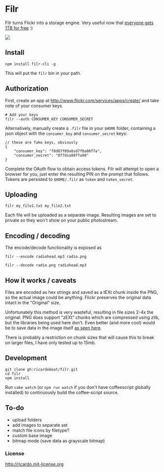 Filr
==========

Filr turns Flickr into a storage engine. Very useful now that [everyone gets 1TB for free](http://yahoo.tumblr.com/post/50934634700/your-world-in-full-resolution) :)

<a href="http://www.youtube.com/watch?v=Z3CBFZTlwJ4&amp;vq=hd720" target="_blank"><img src="http://f.cl.ly/items/0e272s1r1j3i3k111U0i/Screen%20Shot%202013-05-21%20at%206.44.35%20AM.png" /></a>

Install
---------

    npm install filr-cli -g

This will put the `filr` bin in your path.

Authorization
--------------

First, create an app at http://www.flickr.com/services/apps/create/ and take note of your consumer keys.

    # Add your keys
    filr --auth CONSUMER_KEY CONSUMER_SECRET

Alternatively, manually create a `.filr` file in your `$HOME` folder, containing a json object with the `consumer_key` and `consumer_secret` keys:

    // these are fake keys, obviously
    {
        "consumer_key": "f0d87f09a8sd7f8a08f7a",
        "consumer_secret": "8f7dsa807fa98"
    }

Complete the OAuth flow to obtain access tokens. Filr will attempt to open a browser for you, just enter the resulting PIN on the prompt that follows. Tokens are persisted to `$HOME/.filr` as `token` and `token_secret`.

Uploading
----------

    filr my_file1.txt my_file2.txt

Each file will be uploaded as a separate image. Resulting images are set to private so they won't show on your public photostream.

Encoding / decoding
-------------------

The encode/decode functionality is exposed as

    filr --encode radiohead.mp3 radio.png
    
    filr --decode radio.png radiohead.mp3


How it works / caveats
----------------------

Files are encoded as hex strings and saved as a tEXt chunk inside the PNG, so the actual image could be anything. Flickr preserves the original data intact in the "Original" size.

Unfortunately this method is very wasteful, resulting in file sizes 2-4x the original. PNG does support "zEXt" chunks which are compressed using zlib, but the libraries being used here don't. Even better (and more cool) would be to save data in the image itself [as seen here](http://blog.nihilogic.dk/2008/05/compression-using-canvas-and-png.html).

There is probably a restriction on chunk sizes that will cause this to break on larger files, I have only tested up to 15mb.

Development
------------

    git clone gh:ricardobeat/filr.git
    cd filr
    npm install

Run `cake watch` (or `npm run watch` if you don't have coffeescript globally installed) to continuously build the coffee-script source.

To-do
-----

- upload folders
- add images to separate set
- match file icons by filetype?
- custom base image
- bitmap mode (save data as grayscale bitmap)

### License

http://ricardo.mit-license.org
